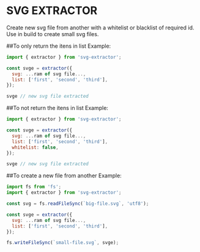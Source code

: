 # SVG EXTRACTOR
Create new svg file from another with a whitelist or blacklist of required id.
Use in build to create small svg files.

##To only return the itens in list
Example:
```javascript
import { extractor } from 'svg-extractor';

const svge = extractor({
  svg: ...ram of svg file...,
  list: ['first', 'second', 'third'],
});

svge // new svg file extracted
```

##To not return the itens in list
Example:
```javascript
import { extractor } from 'svg-extractor';

const svge = extractor({
  svg: ...ram of svg file...,
  list: ['first', 'second', 'third'],
  whitelist: false,
});

svge // new svg file extracted
```

##To create a new file from another
Example:
```javascript
import fs from 'fs';
import { extractor } from 'svg-extractor';

const svg = fs.readFileSync(`big-file.svg`, 'utf8');

const svge = extractor({
  svg: ...ram of svg file...,
  list: ['first', 'second', 'third'],
});

fs.writeFileSync(`small-file.svg`, svge);
```
